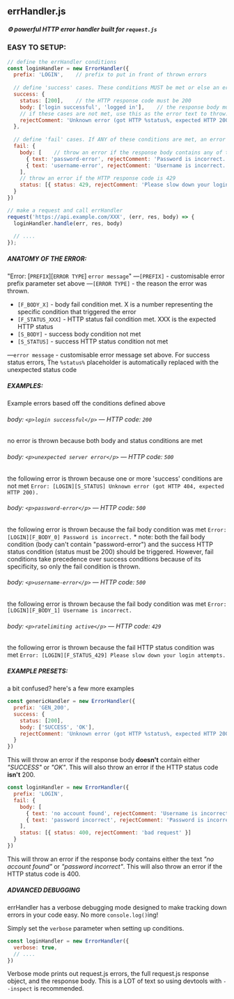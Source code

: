 ## errHandler.js
##### ⚙️ powerful HTTP error handler built for `request.js`

### EASY TO SETUP:

```JavaScript
// define the errHandler conditions
const loginHandler = new ErrorHandler({
  prefix: 'LOGIN',    // prefix to put in front of thrown errors
  
  // define 'success' cases. These conditions MUST be met or else an error will be thrown
  success: {
    status: [200],    // the HTTP response code must be 200
    body: ['login successful', 'logged in'],    // the response body must contain 'login successful' or 'logged in'
    // if these cases are not met, use this as the error text to throw:
    rejectComment: 'Unknown error (got HTTP %status%, expected HTTP 200).' // %status% is replaced HTTP status code
  },
  
  // define 'fail' cases. If ANY of these conditions are met, an error will be thrown 
  fail: {
    body: [    // throw an error if the response body contains any of these
      { text: 'password-error', rejectComment: 'Password is incorrect.' },
      { text: 'username-error', rejectComment: 'Username is incorrect.' }
    ],
    // throw an error if the HTTP response code is 429
    status: [{ status: 429, rejectComment: 'Please slow down your login attempts.' }]
  }
})

// make a request and call errHandler
request('https://api.example.com/XXX', (err, res, body) => {
  loginHandler.handle(err, res, body)
  
  // ....
});
```

##### ANATOMY OF THE ERROR:
"Error: [`PREFIX`][`ERROR TYPE`]  `error message`"
—`[PREFIX]` - customisable error prefix parameter set above
—`[ERROR TYPE]` - the reason the error was thrown.
* `[F_BODY_X]` - body fail condition met. X is a number representing the specific condition that triggered the error
* `[F_STATUS_XXX]` - HTTP status fail condition met. XXX is the expected HTTP status
* `[S_BODY]` - success body condition not met
* `[S_STATUS]` - success HTTP status condition not met

—`error message` - customisable error message set above. For success status errors, The `%status%` placeholder is automatically replaced with the unexpected status code 

##### EXAMPLES:
Example errors based off the conditions defined above

###### body: `<p>login successful</p>` — HTTP code: `200`
no error is thrown because both body and status conditions are met

###### body: `<p>unexpected server error</p>` — HTTP code: `500`
the following error is thrown because one or more 'success' conditions are not met
`Error: [LOGIN][S_STATUS] Unknown error (got HTTP 404, expected HTTP 200).`

###### body: `<p>password-error</p>` — HTTP code: `500`
the following error is thrown because the fail body condition was met
`Error: [LOGIN][F_BODY_0] Password is incorrect.`
\* note: both the fail body condition (body can't contain "password-error") and the success HTTP status condition (status must be 200) should be triggered. However, fail conditions take precedence over success conditions because of its specificity, so only the fail condition is thrown.

###### body: `<p>username-error</p>` — HTTP code: `500`
the following error is thrown because the fail body condition was met
`Error: [LOGIN][F_BODY_1] Username is incorrect.`

###### body: `<p>ratelimiting active</p>` — HTTP code: `429`
the following error is thrown because the fail HTTP status condition was met
`Error: [LOGIN][F_STATUS_429] Please slow down your login attempts.`

##### EXAMPLE PRESETS:
a bit confused? here's a few more examples

```JavaScript
const genericHandler = new ErrorHandler({
  prefix: 'GEN_200',
  success: {
    status: [200],
    body: ['SUCCESS', 'OK'],
    rejectComment: 'Unknown error (got HTTP %status%, expected HTTP 200).'
  }
})
```
This will throw an error if the response body **doesn't** contain either *"SUCCESS"* or *"OK"*. This will also throw an error if the HTTP status code **isn't** 200. 

```JavaScript
const loginHandler = new ErrorHandler({
  prefix: 'LOGIN',
  fail: {
    body: [
      { text: 'no account found', rejectComment: 'Username is incorrect.' },
      { text: 'password incorrect', rejectComment: 'Password is incorrect.' }
    ],
    status: [{ status: 400, rejectComment: 'bad request' }]
  }
})
```
This will throw an error if the response body contains either the text *"no account found"* or *"password incorrect"*. This will also throw an error if the HTTP status code is 400. 

##### ADVANCED DEBUGGING
errHandler has a verbose debugging mode designed to make tracking down errors in your code easy. No more `console.log()`ing!

Simply set the `verbose` parameter when setting up conditions. 
```JavaScript
const loginHandler = new ErrorHandler({
  verbose: true,
  // ....
})
```

Verbose mode prints out request.js errors, the full request.js response object, and the response body. This is a LOT of text so using devtools with `--inspect` is recommended.

